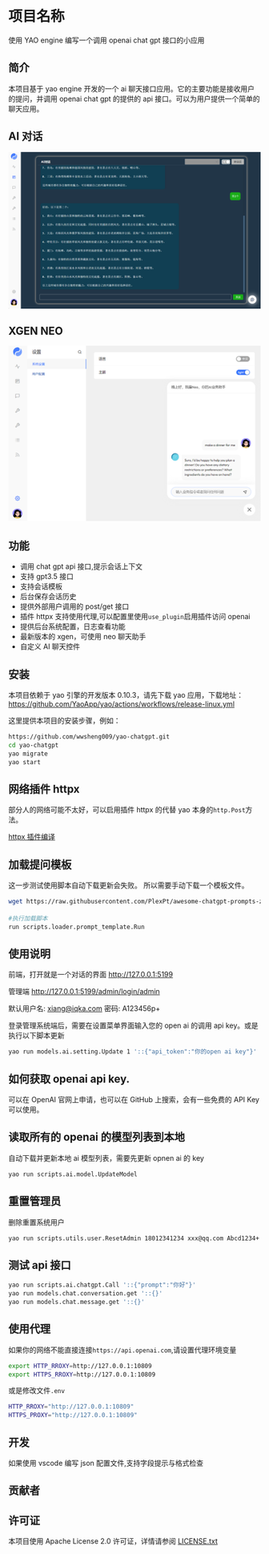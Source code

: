 # 项目名称

使用 YAO engine 编写一个调用 openai chat gpt 接口的小应用

## 简介

本项目基于 yao engine 开发的一个 ai 聊天接口应用。它的主要功能是接收用户的提问，并调用 openai chat gpt 的提供的 api 接口。可以为用户提供一个简单的聊天应用。

## AI 对话

![ai conversation](docs/ai-convesation.png)

## XGEN NEO

![neo](docs/yao-xgen-neo-assistant.png)

## 功能

- 调用 chat gpt api 接口,提示会话上下文
- 支持 gpt3.5 接口
- 支持会话模板
- 后台保存会话历史
- 提供外部用户调用的 post/get 接口
- 插件 httpx 支持使用代理,可以配置里使用`use_plugin`启用插件访问 openai
- 提供后台系统配置，日志查看功能
- 最新版本的 xgen，可使用 neo 聊天助手
- 自定义 AI 聊天控件

## 安装

本项目依赖于 yao 引擎的开发版本 0.10.3，请先下载 yao 应用，下载地址：
https://github.com/YaoApp/yao/actions/workflows/release-linux.yml

这里提供本项目的安装步骤，例如：

```sh
https://github.com/wwsheng009/yao-chatgpt.git
cd yao-chatgpt
yao migrate
yao start
```

## 网络插件 httpx

部分人的网络可能不太好，可以启用插件 httpx 的代替 yao 本身的`http.Post`方法。

[httpx 插件编译](plugins/httpx/readme.md)

## 加载提问模板

这一步测试使用脚本自动下载更新会失败。
所以需要手动下载一个模板文件。

```sh
wget https://raw.githubusercontent.com/PlexPt/awesome-chatgpt-prompts-zh/main/README.md -O data/中文调教指南.md.txt

#执行加载脚本
run scripts.loader.prompt_template.Run

```

## 使用说明

前端，打开就是一个对话的界面
http://127.0.0.1:5199

管理端
http://127.0.0.1:5199/admin/login/admin

默认用户名:
xiang@iqka.com
密码:
A123456p+

登录管理系统端后，需要在设置菜单界面输入您的 open ai 的调用 api key。或是执行以下脚本更新

```sh
yao run models.ai.setting.Update 1 '::{"api_token":"你的open ai key"}'
```

## 如何获取 openai api key.

可以在 OpenAI 官网上申请，也可以在 GitHub 上搜索，会有一些免费的 API Key 可以使用。

## 读取所有的 openai 的模型列表到本地

自动下载并更新本地 ai 模型列表，需要先更新 opnen ai 的 key

```sh
yao run scripts.ai.model.UpdateModel

```

## 重置管理员

删除重置系统用户

```sh
yao run scripts.utils.user.ResetAdmin 18012341234 xxx@qq.com Abcd1234+
```

## 测试 api 接口

```sh
yao run scripts.ai.chatgpt.Call '::{"prompt":"你好"}'
yao run models.chat.conversation.get '::{}'
yao run models.chat.message.get '::{}'
```

## 使用代理

如果你的网络不能直接连接`https://api.openai.com`,请设置代理环境变量

```bash
export HTTP_RROXY=http://127.0.0.1:10809
export HTTPS_RROXY=http://127.0.0.1:10809
```

或是修改文件`.env`

```sh
HTTP_RROXY="http://127.0.0.1:10809"
HTTPS_PROXY="http://127.0.0.1:10809"
```

## 开发

如果使用 vscode 编写 json 配置文件,支持字段提示与格式检查

## 贡献者

## 许可证

本项目使用 Apache License 2.0 许可证，详情请参阅 [LICENSE.txt](LICENSE.txt)
